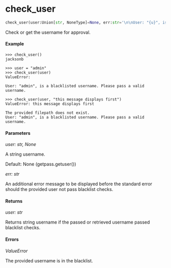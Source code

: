 <h1 id="datasetdatabase.utils.checks.check_user">check_user</h1>

```python
check_user(user:Union[str, NoneType]=None, err:str='\n\nUser: "{u}", is a blacklisted username. Please pass a valid username.\n') -> Union[str, ValueError]
```

Check or get the username for approval.


#### Example
```
>>> check_user()
jacksonb

>>> user = "admin"
>>> check_user(user)
ValueError:

User: "admin", is a blacklisted username. Please pass a valid username.

>>> check_user(user, "this message displays first")
ValueError: this message displays first

The provided filepath does not exist.
User: "admin", is a blacklisted username. Please pass a valid username.

```


#### Parameters
*user: str, None*

A string username.

Default: None (getpass.getuser())

*err: str*

An additional error message to be displayed before the standard error
should the provided user not pass blacklist checks.


#### Returns
*user: str*

Returns string username if the passed or retrieved username passed
blacklist checks.


#### Errors
*ValueError*

The provided username is in the blacklist.


